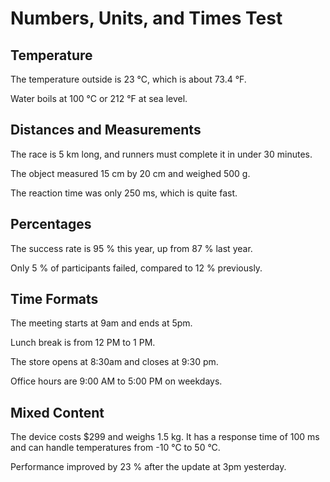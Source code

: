 # Numbers, Units, and Times Test

## Temperature

The temperature outside is 23 °C, which is about 73.4 °F.

Water boils at 100 °C or 212 °F at sea level.

## Distances and Measurements

The race is 5 km long, and runners must complete it in under 30 minutes.

The object measured 15 cm by 20 cm and weighed 500 g.

The reaction time was only 250 ms, which is quite fast.

## Percentages

The success rate is 95 % this year, up from 87 % last year.

Only 5 % of participants failed, compared to 12 % previously.

## Time Formats

The meeting starts at 9am and ends at 5pm.

Lunch break is from 12 PM to 1 PM.

The store opens at 8:30am and closes at 9:30 pm.

Office hours are 9:00 AM to 5:00 PM on weekdays.

## Mixed Content

The device costs $299 and weighs 1.5 kg. It has a response time of 100 ms and can handle temperatures from -10 °C to 50 °C.

Performance improved by 23 % after the update at 3pm yesterday.
